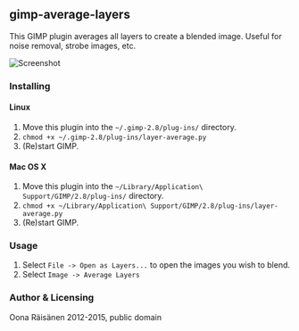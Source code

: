 ## gimp-average-layers

This GIMP plugin averages all layers to create a blended image. Useful for noise removal, strobe images, etc.

![Screenshot](http://oona.windytan.com/average.jpg)

### Installing

#### Linux

1. Move this plugin into the `~/.gimp-2.8/plug-ins/` directory.
2. `chmod +x ~/.gimp-2.8/plug-ins/layer-average.py`
3. (Re)start GIMP.

#### Mac OS X

1. Move this plugin into the `~/Library/Application\ Support/GIMP/2.8/plug-ins/` directory.
2. `chmod +x ~/Library/Application\ Support/GIMP/2.8/plug-ins/layer-average.py`
3. (Re)start GIMP.

### Usage

1. Select `File -> Open as Layers...` to open the images you wish to blend.
2. Select `Image -> Average Layers`

### Author & Licensing
Oona Räisänen 2012-2015, public domain
